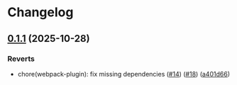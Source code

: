 # Changelog

## [0.1.1](https://github.com/burakgormek/atomic-variants/compare/webpack-plugin@v0.1.0...webpack-plugin@v0.1.1) (2025-10-28)


### Reverts

* chore(webpack-plugin): fix missing dependencies ([#14](https://github.com/burakgormek/atomic-variants/issues/14)) ([#18](https://github.com/burakgormek/atomic-variants/issues/18)) ([a401d66](https://github.com/burakgormek/atomic-variants/commit/a401d6660ec569c0667f278ab58100aa3c3c3aeb))
